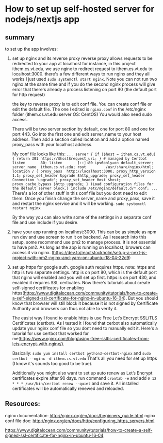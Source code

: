 # How to set up self-hosted server for nodejs/nextjs app

## summary
to set up the app involves:
1. set up nginx and its reverse proxy
    reverse proxy allows requests to be redirected to your app at localhost
    for instance, in this project ithem.cs.vt.edu, we use nginx to redirect request to ithem.cs.vt.edu to localhost:3000.
    there's a few different ways to run nginx and they all works I just used `sudo systemctl start nginx`.
    Note you can not run two nginx at the same time and if you do the second nginx process will give error that there's already a process listening on port 80 (the default port for http request)

    the key to reverse proxy is to edit conf file. You can create conf file or edit the default file.
    The one I edited is `nginx.conf` in the /etc/nginx folder (ithem.cs.vt.edu server OS: CentOS)
    You would also need sudo access.

    There will be two server section by default, one for port 80 and one for port 443. 
    Go into the first one and edit server_name to your host address.
    Then add a section called location and add a option named proxy_pass with your localhost address. 

    My conf file looks like this:
    ``
    ...
    server {
    if ($host = ithem.cs.vt.edu) {
        return 301 https://$host$request_uri;
    } # managed by Certbot
    listen       80;
    listen       [::]:80 ipv6only=on default_server;
    server_name  ithem.cs.vt.edu;
    root         /usr/share/nginx/html;
    location / {
    proxy_pass  http://localhost:3000;
    proxy_http_version 1.1;
    proxy_set_header Upgrade $http_upgrade;
    proxy_set_header Connection 'upgrade';
    proxy_set_header Host $host;
    proxy_cache_bypass $http_upgrade;
    }
     (Load configuration files for the default server block.)
    include /etc/nginx/default.d/*.conf;
    ...
    ``
    There's a lot of other stuff in this conf file but you dont need to edit them. Once you finish change the server_name and proxy_pass, save it and restart the nginx service and it will be working. `sudo systemctl restart nginx`

    By the way you can also write some of the settings in a separate conf file and use include if you desire. 

2. have your app running on localhost:3000.
    This can be as simple as npm run dev and use screen to run it on backend.
    As I research into this setup, some recommend use pm2 to manage process. 
    It is not essential to have pm2. As long as the app is running on localhost, browers can access it via nginx.
    (https://dev.to/reactstockholm/setup-a-next-js-project-with-pm2-nginx-and-yarn-on-ubuntu-18-04-22c9)

3. set up https for google auth. 
    google auth requires https.
    note: https and http is two separate settings. http is on port 80, which is the default port that nginx will enabled and you will set up first. https is on port 430, and enabled it requires SSL certicates. Now there's tutorials about create self-signed certificates for enabling https(https://www.digitalocean.com/community/tutorials/how-to-create-a-self-signed-ssl-certificate-for-nginx-in-ubuntu-16-04). But you should know that browser will still block it because it is not signed by Certificate Authority and browsers can thus not able to verify it. 

    The easist way I found to enable https is use Free Let’s Encrypt SSL/TLS Certificates (certbot). 
    As I tested it I found that cerbot also automatically update your nginx conf file so you dont need to manually edit it. 
    Here's a tutorial for use certbot that worked for me(https://www.nginx.com/blog/using-free-ssltls-certificates-from-lets-encrypt-with-nginx/). 

    Basically: `sudo yum install certbot python3-certbot-nginx` and `sudo certbot --nginx -d ithem.cs.vt.edu`
    That's all you need for set up https (I know it's sounds too good to be true). 

    Additionally you might also want to set up auto renew as Let’s Encrypt certificates expire after 90 days.
    run command `crontab -e` and add `0 12 * * * /usr/bin/certbot renew --quiet` and save it. All installed certificates will be automatically renewed and reloaded.
    


## Resources:
nginx documentation: http://nginx.org/en/docs/beginners_guide.html
nginx conf file doc: http://nginx.org/en/docs/http/configuring_https_servers.html

https://www.digitalocean.com/community/tutorials/how-to-create-a-self-signed-ssl-certificate-for-nginx-in-ubuntu-16-04
